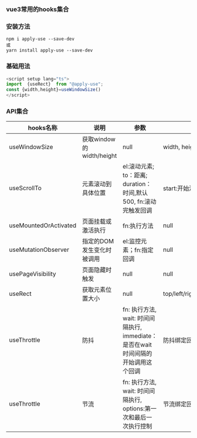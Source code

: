 ### vue3常用的hooks集合

### 安装方法
```
npm i apply-use --save-dev 
或
yarn install apply-use --save-dev
```

### 基础用法

```js
<script setup lang="ts">
import  {useRect}  from "@apply-use";
const {width,height}=useWindowSize()
</script>
```

### API集合

| hooks名称 | 说明 | 参数 |返回值
| --- | --- |  --- | --- | 
useWindowSize | 获取window的width/height |null |width, height
useScrollTo | 元素滚动到具体位置 | el:滚动元素; to：距离; duration：时间,默认500, fn:滚动完触发回调 |start:开始滚动 stop：停止滚动
useMountedOrActivated | 页面挂载或激活执行 |fn:执行方法 |null
useMutationObserver | 指定的DOM发生变化时被调用 |el:监控元素；fn:指定回调 |null
usePageVisibility | 页面隐藏时触发 |null |null
useRect | 获取元素位置大小 |null |top/left/right/bottom/width/height
useThrottle | 防抖 |fn: 执行方法, wait: 时间间隔执行, immediate：是否在wait 时间间隔的开始调用这个回调|防抖绑定回调
useThrottle | 节流 |fn: 执行方法, wait: 时间间隔执行, options:第一次和最后一次执行控制 |节流绑定回调
